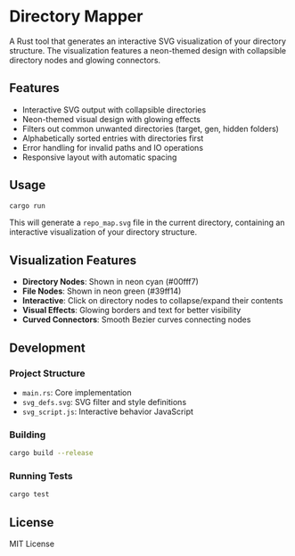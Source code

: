 # Directory Mapper

A Rust tool that generates an interactive SVG visualization of your directory structure. The visualization features a neon-themed design with collapsible directory nodes and glowing connectors.

## Features

- Interactive SVG output with collapsible directories
- Neon-themed visual design with glowing effects
- Filters out common unwanted directories (target, gen, hidden folders)
- Alphabetically sorted entries with directories first
- Error handling for invalid paths and IO operations
- Responsive layout with automatic spacing

## Usage

```bash
cargo run
```

This will generate a `repo_map.svg` file in the current directory, containing an interactive visualization of your directory structure.

## Visualization Features

- **Directory Nodes**: Shown in neon cyan (#00fff7)
- **File Nodes**: Shown in neon green (#39ff14)
- **Interactive**: Click on directory nodes to collapse/expand their contents
- **Visual Effects**: Glowing borders and text for better visibility
- **Curved Connectors**: Smooth Bezier curves connecting nodes

## Development

### Project Structure

- `main.rs`: Core implementation
- `svg_defs.svg`: SVG filter and style definitions
- `svg_script.js`: Interactive behavior JavaScript

### Building

```bash
cargo build --release
```

### Running Tests

```bash
cargo test
```

## License

MIT License

